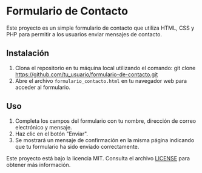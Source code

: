# Formulario de Contacto

Este proyecto es un simple formulario de contacto que utiliza HTML, CSS y PHP para permitir a los usuarios enviar mensajes de contacto.

## Instalación

1. Clona el repositorio en tu máquina local utilizando el comando: git clone https://github.com/tu_usuario/formulario-de-contacto.git
2. Abre el archivo `formulario_contacto.html` en tu navegador web para acceder al formulario.

## Uso

1. Completa los campos del formulario con tu nombre, dirección de correo electrónico y mensaje.
2. Haz clic en el botón "Enviar".
3. Se mostrará un mensaje de confirmación en la misma página indicando que tu formulario ha sido enviado correctamente.





Este proyecto está bajo la licencia MIT. Consulta el archivo [LICENSE](LICENSE) para obtener más información.
